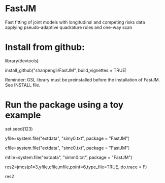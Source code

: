 # FastJM
Fast fitting of joint models with longitudinal and competing risks data applying pseudo-adaptive quadrature rules and one-way scan

# Install from github:
library(devtools)

install_github("shanpengli/FastJM", build_vignettes = TRUE)

Reminder: GSL library must be preinstalled before the installation of FastJM. See INSTALL file.

# Run the package using a toy example
set.seed(123)

yfile=system.file("extdata", "simy0.txt", package = "FastJM")

cfile=system.file("extdata", "simc0.txt", package = "FastJM")

mfile=system.file("extdata", "simm0.txt", package = "FastJM")

res2=jmcs(p1=3,yfile,cfile,mfile,point=6,type_file=TRUE, do.trace = F)

res2
